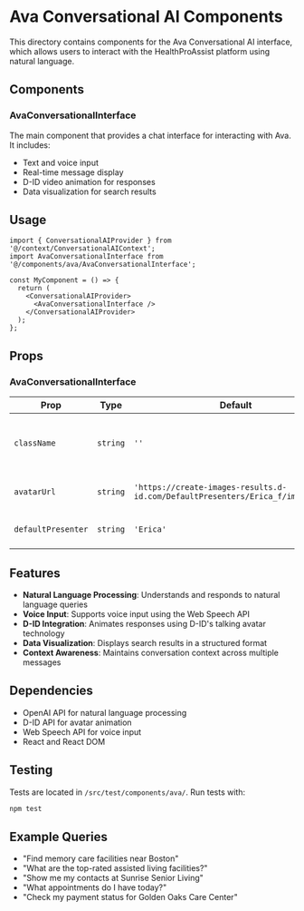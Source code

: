 # Ava Conversational AI Components

This directory contains components for the Ava Conversational AI interface, which allows users to interact with the HealthProAssist platform using natural language.

## Components

### AvaConversationalInterface

The main component that provides a chat interface for interacting with Ava. It includes:

- Text and voice input
- Real-time message display
- D-ID video animation for responses
- Data visualization for search results

## Usage

```tsx
import { ConversationalAIProvider } from '@/context/ConversationalAIContext';
import AvaConversationalInterface from '@/components/ava/AvaConversationalInterface';

const MyComponent = () => {
  return (
    <ConversationalAIProvider>
      <AvaConversationalInterface />
    </ConversationalAIProvider>
  );
};
```

## Props

### AvaConversationalInterface

| Prop | Type | Default | Description |
|------|------|---------|-------------|
| `className` | `string` | `''` | Additional CSS classes to apply to the component |
| `avatarUrl` | `string` | `'https://create-images-results.d-id.com/DefaultPresenters/Erica_f/image.jpeg'` | URL to the avatar image |
| `defaultPresenter` | `string` | `'Erica'` | Name of the default presenter |

## Features

- **Natural Language Processing**: Understands and responds to natural language queries
- **Voice Input**: Supports voice input using the Web Speech API
- **D-ID Integration**: Animates responses using D-ID's talking avatar technology
- **Data Visualization**: Displays search results in a structured format
- **Context Awareness**: Maintains conversation context across multiple messages

## Dependencies

- OpenAI API for natural language processing
- D-ID API for avatar animation
- Web Speech API for voice input
- React and React DOM

## Testing

Tests are located in `/src/test/components/ava/`. Run tests with:

```bash
npm test
```

## Example Queries

- "Find memory care facilities near Boston"
- "What are the top-rated assisted living facilities?"
- "Show me my contacts at Sunrise Senior Living"
- "What appointments do I have today?"
- "Check my payment status for Golden Oaks Care Center"